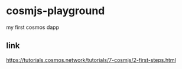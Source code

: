 # cosmjs-playground
my first cosmos dapp

## link
https://tutorials.cosmos.network/tutorials/7-cosmjs/2-first-steps.html